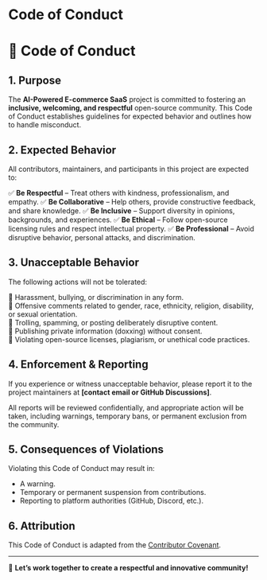 # Code of Conduct

# 📜 Code of Conduct

## **1. Purpose**
The **AI-Powered E-commerce SaaS** project is committed to fostering an **inclusive, welcoming, and respectful** open-source community. This Code of Conduct establishes guidelines for expected behavior and outlines how to handle misconduct.

## **2. Expected Behavior**
All contributors, maintainers, and participants in this project are expected to:

✅ **Be Respectful** – Treat others with kindness, professionalism, and empathy.
✅ **Be Collaborative** – Help others, provide constructive feedback, and share knowledge.
✅ **Be Inclusive** – Support diversity in opinions, backgrounds, and experiences.
✅ **Be Ethical** – Follow open-source licensing rules and respect intellectual property.
✅ **Be Professional** – Avoid disruptive behavior, personal attacks, and discrimination.

## **3. Unacceptable Behavior**
The following actions will not be tolerated:

🚫 Harassment, bullying, or discrimination in any form.  
🚫 Offensive comments related to gender, race, ethnicity, religion, disability, or sexual orientation.  
🚫 Trolling, spamming, or posting deliberately disruptive content.  
🚫 Publishing private information (doxxing) without consent.  
🚫 Violating open-source licenses, plagiarism, or unethical code practices.  

## **4. Enforcement & Reporting**
If you experience or witness unacceptable behavior, please report it to the project maintainers at **[contact email or GitHub Discussions]**.

All reports will be reviewed confidentially, and appropriate action will be taken, including warnings, temporary bans, or permanent exclusion from the community.

## **5. Consequences of Violations**
Violating this Code of Conduct may result in:
- A warning.
- Temporary or permanent suspension from contributions.
- Reporting to platform authorities (GitHub, Discord, etc.).

## **6. Attribution**
This Code of Conduct is adapted from the [Contributor Covenant](https://www.contributor-covenant.org/).

---

🚀 **Let’s work together to create a respectful and innovative community!**


